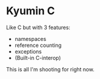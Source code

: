 # Kyumin C

Like C but with 3 features:
  * namespaces
  * reference counting
  * exceptions
  * (Built-in C-interop)

This is all I'm shooting for right now.
